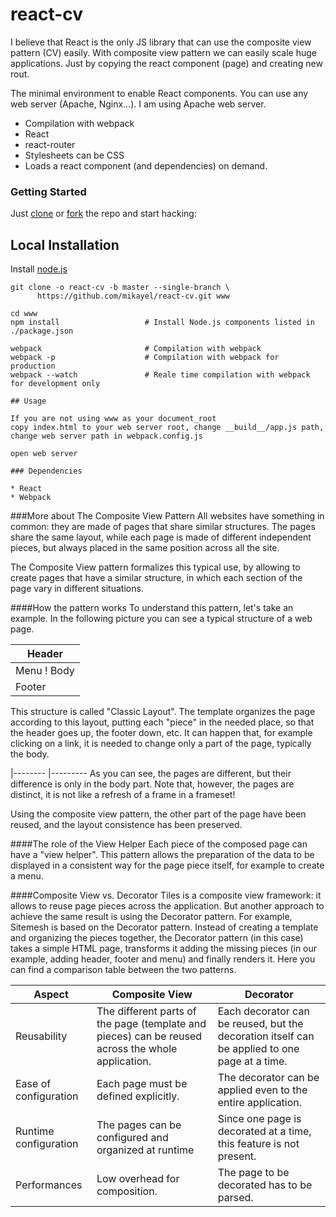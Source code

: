 # react-cv

I believe that React is the only JS library that can use the composite view pattern (CV) easily.
With composite view pattern we can easily scale huge applications.  Just by copying the react component (page) and creating new rout.

The minimal environment to enable React components. You can use any web server (Apache, Nginx...). I am using Apache web server.

* Compilation with webpack
* React
* react-router
* Stylesheets can be CSS
* Loads a react component (and dependencies) on demand.


### Getting Started

Just [clone](github-windows://openRepo/https://github.com/mikayel/react-cv) or
[fork](https://github.com/mikayel/react-cv/fork) the repo and start hacking:

## Local Installation

Install [node.js](https://nodejs.org)

```shell
git clone -o react-cv -b master --single-branch \
      https://github.com/mikayel/react-cv.git www

cd www
npm install                   # Install Node.js components listed in ./package.json

webpack                       # Compilation with webpack
webpack -p                    # Compilation with webpack for production
webpack --watch               # Reale time compilation with webpack for development only

## Usage

If you are not using www as your document_root
copy index.html to your web server root, change __build__/app.js path, change web server path in webpack.config.js 

open web server

### Dependencies

* React
* Webpack

```

###More about The Composite View Pattern
All websites have something in common: they are made of pages that share similar structures. The pages share the same layout, while each page is made of different independent pieces, but always placed in the same position across all the site.

The Composite View pattern formalizes this typical use, by allowing to create pages that have a similar structure, in which each section of the page vary in different situations.

####How the pattern works
To understand this pattern, let's take an example. In the following picture you can see a typical structure of a web page.

| Header | 
| ------------- | 
| Menu ! Body |
| Footer  | 

This structure is called "Classic Layout". The template organizes the page according to this layout, putting each "piece" in the needed place, so that the header goes up, the footer down, etc.
It can happen that, for example clicking on a link, it is needed to change only a part of the page, typically the body.

|--------  |---------
As you can see, the pages are different, but their difference is only in the body part. Note that, however, the pages are distinct, it is not like a refresh of a frame in a frameset!

Using the composite view pattern, the other part of the page have been reused, and the layout consistence has been preserved.

####The role of the View Helper
Each piece of the composed page can have a "view helper". This pattern allows the preparation of the data to be displayed in a consistent way for the page piece itself, for example to create a menu.


####Composite View vs. Decorator
Tiles is a composite view framework: it allows to reuse page pieces across the application. But another approach to achieve the same result is using the Decorator pattern. For example, Sitemesh is based on the Decorator pattern.
Instead of creating a template and organizing the pieces together, the Decorator pattern (in this case) takes a simple HTML page, transforms it adding the missing pieces (in our example, adding header, footer and menu) and finally renders it.
Here you can find a comparison table between the two patterns.

| Aspect  | Composite View | Decorator |
| ------------- | ------------- | ------------- |
| Reusability  | The different parts of the page (template and pieces) can be reused across the whole application.  | Each decorator can be reused, but the decoration itself can be applied to one page at a time.  |
| Ease of configuration | Each page must be defined explicitly. | The decorator can be applied even to the entire application. |
| Runtime configuration |	The pages can be configured and organized at runtime |	Since one page is decorated at a time, this feature is not present. |
| Performances 	| Low overhead for composition. |	The page to be decorated has to be parsed. |

